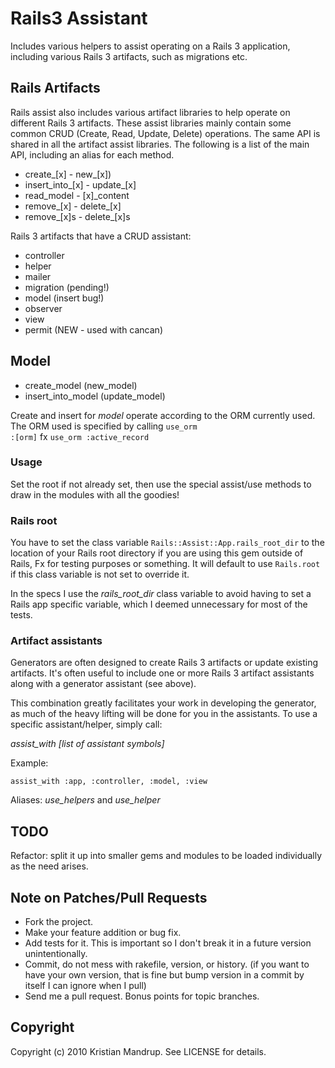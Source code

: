 # Rails3 Assistant

Includes various helpers to assist operating on a Rails 3 application, including various Rails 3 artifacts, such as migrations etc.

## Rails Artifacts

Rails assist also includes various artifact libraries to help operate on different Rails 3 artifacts. 
These assist libraries mainly contain some common CRUD (Create, Read, Update, Delete) operations. 
The same API is shared in all the artifact assist libraries.
The following is a list of the main API, including an alias for each method. 

* create_[x] - new_[x])
* insert_into_[x] - update_[x]
* read_model - [x]_content
* remove_[x] - delete_[x]
* remove_[x]s - delete_[x]s

Rails 3 artifacts that have a CRUD assistant:

* controller
* helper
* mailer
* migration (pending!)
* model (insert bug!)
* observer
* view
* permit (NEW - used with cancan)

## Model

* create_model (new_model)
* insert_into_model (update_model)

Create and insert for *model* operate according to the ORM currently used.
The ORM used is specified by calling <code>use_orm :[orm]</code> fx <code>use_orm :active_record</code>

### Usage

Set the root if not already set, then use the special assist/use methods to draw in the modules with all the goodies!

### Rails root

You have to set the class variable <code>Rails::Assist::App.rails_root_dir</code> to the location of your Rails root directory if you are using this gem outside of Rails,
Fx for testing purposes or something. It will default to use <code>Rails.root</code> if this class variable is not set to override it.

In the specs I use the *rails_root_dir* class variable to avoid having to set a Rails app specific variable, which I deemed unnecessary for most of the tests.

### Artifact assistants

Generators are often designed to create Rails 3 artifacts or update existing artifacts. It's often useful to include one or more Rails 3 artifact assistants along
with a generator assistant (see above). 

This combination greatly facilitates your work in developing the generator, as much of the heavy lifting will be done for you in the assistants.
To use a specific assistant/helper, simply call:

*assist_with [list of assistant symbols]*

Example:

<code>assist_with :app, :controller, :model, :view</code>

Aliases: *use_helpers* and *use_helper*

## TODO

Refactor: split it up into smaller gems and modules to be loaded individually as the need arises.

## Note on Patches/Pull Requests
 
* Fork the project.
* Make your feature addition or bug fix.
* Add tests for it. This is important so I don't break it in a
  future version unintentionally.
* Commit, do not mess with rakefile, version, or history.
  (if you want to have your own version, that is fine but bump version in a commit by itself I can ignore when I pull)
* Send me a pull request. Bonus points for topic branches.

## Copyright

Copyright (c) 2010 Kristian Mandrup. See LICENSE for details.
